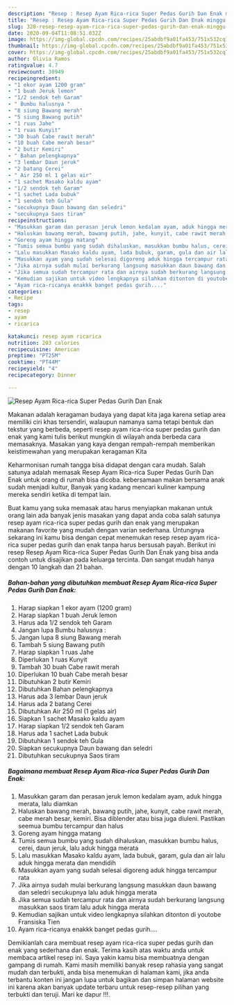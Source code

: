 ```yaml
---
description: "Resep : Resep Ayam Rica-rica Super Pedas Gurih Dan Enak minggu ini"
title: "Resep : Resep Ayam Rica-rica Super Pedas Gurih Dan Enak minggu ini"
slug: 328-resep-resep-ayam-rica-rica-super-pedas-gurih-dan-enak-minggu-ini
date: 2020-09-04T11:08:51.032Z
image: https://img-global.cpcdn.com/recipes/25abdbf9a01fa453/751x532cq70/resep-ayam-rica-rica-super-pedas-gurih-dan-enak-foto-resep-utama.jpg
thumbnail: https://img-global.cpcdn.com/recipes/25abdbf9a01fa453/751x532cq70/resep-ayam-rica-rica-super-pedas-gurih-dan-enak-foto-resep-utama.jpg
cover: https://img-global.cpcdn.com/recipes/25abdbf9a01fa453/751x532cq70/resep-ayam-rica-rica-super-pedas-gurih-dan-enak-foto-resep-utama.jpg
author: Olivia Ramos
ratingvalue: 4.7
reviewcount: 30949
recipeingredient:
- "1 ekor ayam 1200 gram"
- "1 buah Jeruk lemon"
- "1/2 sendok teh Garam"
- " Bumbu halusnya "
- "8 siung Bawang merah"
- "5 siung Bawang putih"
- "1 ruas Jahe"
- "1 ruas Kunyit"
- "30 buah Cabe rawit merah"
- "10 buah Cabe merah besar"
- "2 butir Kemiri"
- " Bahan pelengkapnya"
- "3 lembar Daun jeruk"
- "2 batang Cerei"
- " Air 250 ml 1 gelas air"
- "1 sachet Masako kaldu ayam"
- "1/2 sendok teh Garam"
- "1 sachet Lada bubuk"
- "1 sendok teh Gula"
- "secukupnya Daun bawang dan seledri"
- "secukupnya Saos tiram"
recipeinstructions:
- "Masukkan garam dan perasan jeruk lemon kedalam ayam, aduk hingga merata, lalu diamkan"
- "Haluskan bawang merah, bawang putih, jahe, kunyit, cabe rawit merah, cabe merah besar, kemiri. Bisa diblender atau bisa juga diuleni. Pastikan seemua bumbu tercampur dan halus"
- "Goreng ayam hingga matang"
- "Tumis semua bumbu yang sudah dihaluskan, masukkan bumbu halus, cerei, daun jeruk, lalu aduk hingga merata"
- "Lalu masukkan Masako kaldu ayam, lada bubuk, garam, gula dan air lalu aduk hingga merata dan mendidih"
- "Masukkan ayam yang sudah selesai digoreng aduk hingga tercampur rata"
- "Jika airnya sudah mulai berkurang langsung masukkan daun bawang dan seledri secukupnya lalu aduk hingga merata"
- "Jika semua sudah tercampur rata dan airnya sudah berkurang langsung masukkan saos tiram lalu aduk hingga merata"
- "Kemudian sajikan untuk video lengkapnya silahkan ditonton di youtobe Fransiska Tien"
- "Ayam rica-ricanya enakkk banget pedas gurih...."
categories:
- Recipe
tags:
- resep
- ayam
- ricarica

katakunci: resep ayam ricarica 
nutrition: 203 calories
recipecuisine: American
preptime: "PT25M"
cooktime: "PT44M"
recipeyield: "4"
recipecategory: Dinner

---
```



![Resep Ayam Rica-rica Super Pedas Gurih Dan Enak](https://img-global.cpcdn.com/recipes/25abdbf9a01fa453/751x532cq70/resep-ayam-rica-rica-super-pedas-gurih-dan-enak-foto-resep-utama.jpg)

Makanan adalah keragaman budaya yang dapat kita jaga karena setiap area memiliki ciri khas tersendiri, walaupun namanya sama tetapi bentuk dan tekstur yang berbeda, seperti resep ayam rica-rica super pedas gurih dan enak yang kami tulis berikut mungkin di wilayah anda berbeda cara memasaknya. Masakan yang kaya dengan rempah-rempah memberikan keistimewahan yang merupakan keragaman Kita

Keharmonisan rumah tangga bisa didapat dengan cara mudah. Salah satunya adalah memasak Resep Ayam Rica-rica Super Pedas Gurih Dan Enak untuk orang di rumah bisa dicoba. kebersamaan makan bersama anak sudah menjadi kultur, Banyak yang kadang mencari kuliner kampung mereka sendiri ketika di tempat lain.



Buat kamu yang suka memasak atau harus menyiapkan makanan untuk orang lain ada banyak jenis masakan yang dapat anda coba salah satunya resep ayam rica-rica super pedas gurih dan enak yang merupakan makanan favorite yang mudah dengan varian sederhana. Untungnya sekarang ini kamu bisa dengan cepat menemukan resep resep ayam rica-rica super pedas gurih dan enak tanpa harus bersusah payah.
Berikut ini resep Resep Ayam Rica-rica Super Pedas Gurih Dan Enak yang bisa anda contoh untuk disajikan pada keluarga tercinta. Dan sangat mudah hanya dengan 10 langkah dan 21 bahan.


<!--inarticleads1-->

##### Bahan-bahan yang dibutuhkan membuat Resep Ayam Rica-rica Super Pedas Gurih Dan Enak:

1. Harap siapkan 1 ekor ayam (1200 gram)
1. Harap siapkan 1 buah Jeruk lemon
1. Harus ada 1/2 sendok teh Garam
1. Jangan lupa  Bumbu halusnya :
1. Jangan lupa 8 siung Bawang merah
1. Tambah 5 siung Bawang putih
1. Harap siapkan 1 ruas Jahe
1. Diperlukan 1 ruas Kunyit
1. Tambah 30 buah Cabe rawit merah
1. Diperlukan 10 buah Cabe merah besar
1. Dibutuhkan 2 butir Kemiri
1. Dibutuhkan  Bahan pelengkapnya
1. Harus ada 3 lembar Daun jeruk
1. Harus ada 2 batang Cerei
1. Dibutuhkan  Air 250 ml (1 gelas air)
1. Siapkan 1 sachet Masako kaldu ayam
1. Harap siapkan 1/2 sendok teh Garam
1. Harus ada 1 sachet Lada bubuk
1. Dibutuhkan 1 sendok teh Gula
1. Siapkan secukupnya Daun bawang dan seledri
1. Dibutuhkan secukupnya Saos tiram




<!--inarticleads2-->

##### Bagaimana membuat  Resep Ayam Rica-rica Super Pedas Gurih Dan Enak:

1. Masukkan garam dan perasan jeruk lemon kedalam ayam, aduk hingga merata, lalu diamkan
1. Haluskan bawang merah, bawang putih, jahe, kunyit, cabe rawit merah, cabe merah besar, kemiri. Bisa diblender atau bisa juga diuleni. Pastikan seemua bumbu tercampur dan halus
1. Goreng ayam hingga matang
1. Tumis semua bumbu yang sudah dihaluskan, masukkan bumbu halus, cerei, daun jeruk, lalu aduk hingga merata
1. Lalu masukkan Masako kaldu ayam, lada bubuk, garam, gula dan air lalu aduk hingga merata dan mendidih
1. Masukkan ayam yang sudah selesai digoreng aduk hingga tercampur rata
1. Jika airnya sudah mulai berkurang langsung masukkan daun bawang dan seledri secukupnya lalu aduk hingga merata
1. Jika semua sudah tercampur rata dan airnya sudah berkurang langsung masukkan saos tiram lalu aduk hingga merata
1. Kemudian sajikan untuk video lengkapnya silahkan ditonton di youtobe Fransiska Tien
1. Ayam rica-ricanya enakkk banget pedas gurih....




Demikianlah cara membuat resep ayam rica-rica super pedas gurih dan enak yang sederhana dan enak. Terima kasih atas waktu anda untuk membaca artikel resep ini. Saya yakin kamu bisa membuatnya dengan gampang di rumah. Kami masih memiliki banyak resep rahasia yang sangat mudah dan terbukti, anda bisa menemukan di halaman kami, jika anda terbantu konten ini jangan lupa untuk bagikan dan simpan halaman website ini karena akan banyak update terbaru untuk resep-resep pilihan yang terbukti dan teruji. Mari ke dapur !!!. 
